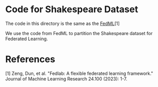 # Code for Shakespeare Dataset
The code in this directory is the same as the [FedML](https://github.com/SMILELab-FL/FedLab)[1]

We use the code from FedML to partition the Shakespeare dataset for Federated Learning.

# References
[1] Zeng, Dun, et al. "Fedlab: A flexible federated learning framework." Journal of Machine Learning Research 24.100 (2023): 1-7.